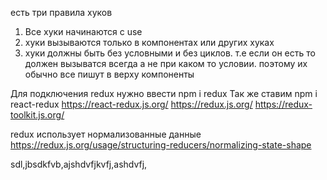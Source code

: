 
есть три правила хуков
1. Все хуки начинаются с use
2. хуки вызываются только в компонентах или других хуках
3. хуки должны быть без условными и без циклов. т.е если он есть то должен вызыватся всегда а не при каком то условии. поэтому их обычно все пишут в верху компоненты

Для подключения redux нужно ввести npm i redux
Так же ставим npm i react-redux
https://react-redux.js.org/
https://redux.js.org/
https://redux-toolkit.js.org/

redux использует нормализованные данные
https://redux.js.org/usage/structuring-reducers/normalizing-state-shape



sdl,jbsdkfvb,ajshdvfjkvfj,ashdvfj,
